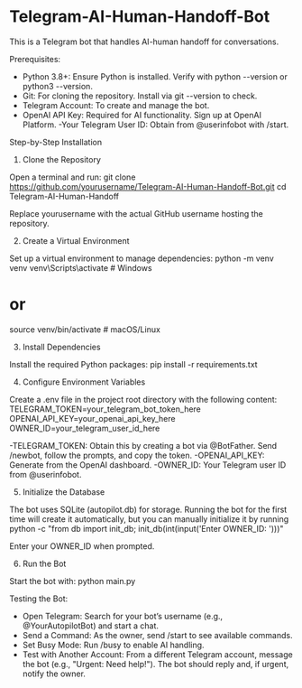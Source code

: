 # Telegram-AI-Human-Handoff-Bot

This is a Telegram bot that handles AI-human handoff for conversations.

Prerequisites:

- Python 3.8+: Ensure Python is installed. Verify with python --version or python3 --version.
- Git: For cloning the repository. Install via git --version to check.
- Telegram Account: To create and manage the bot.
- OpenAI API Key: Required for AI functionality. Sign up at OpenAI Platform.
-Your Telegram User ID: Obtain from @userinfobot with /start.

Step-by-Step Installation

1. Clone the Repository

Open a terminal and run:
  git clone https://github.com/yourusername/Telegram-AI-Human-Handoff-Bot.git
  cd Telegram-AI-Human-Handoff

Replace yourusername with the actual GitHub username hosting the repository.

2. Create a Virtual Environment

Set up a virtual environment to manage dependencies:
  python -m venv venv
  venv\Scripts\activate  # Windows
  # or
  source venv/bin/activate  # macOS/Linux

3. Install Dependencies

Install the required Python packages:
  pip install -r requirements.txt

4. Configure Environment Variables

Create a .env file in the project root directory with the following content:
  TELEGRAM_TOKEN=your_telegram_bot_token_here
  OPENAI_API_KEY=your_openai_api_key_here
  OWNER_ID=your_telegram_user_id_here

-TELEGRAM_TOKEN: Obtain this by creating a bot via @BotFather. Send /newbot, follow the prompts, and copy the token.
-OPENAI_API_KEY: Generate from the OpenAI dashboard.
-OWNER_ID: Your Telegram user ID from @userinfobot.

5. Initialize the Database

The bot uses SQLite (autopilot.db) for storage. Running the bot for the first time will create it automatically, but you can manually initialize it by running
  python -c "from db import init_db; init_db(int(input('Enter OWNER_ID: ')))"

Enter your OWNER_ID when prompted.

6. Run the Bot

Start the bot with:
  python main.py


Testing the Bot:

- Open Telegram: Search for your bot’s username (e.g., @YourAutopilotBot) and start a chat.
- Send a Command: As the owner, send /start to see available commands.
- Set Busy Mode: Run /busy to enable AI handling.
- Test with Another Account: From a different Telegram account, message the bot (e.g., "Urgent: Need help!"). The bot should reply and, if urgent, notify the owner.




